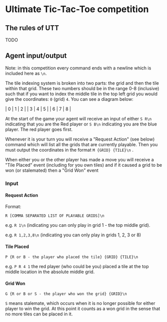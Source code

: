 # Ultimate Tic-Tac-Toe competition

## The rules of UTT

TODO

## Agent input/output

Note: in this competition every command ends with a newline which is included here as `\n`.

The tile indexing system is broken into two parts: the grid and then the tile within that grid.
These two numbers should be in the range 0-8 (inclusive) such that if you want to index the middle tile in the top left grid you would give the coordinates: `0` (grid) `4`.
You can see a diagram below:

| 0    | 1    | 2    |
| 3    | 4    | 5    |
| 6    | 7    | 8    |



At the start of the game your agent will receive an input of either `S R\n` indicating that you are the Red player or `S B\n` indicating you are the blue player.
The red player goes first.

Whenever it is your turn you will receive a "Request Action" (see below) command which will list all the grids that are currently playable. Then you must output the coordinates in the format `M {GRID} {TILE}\n` .

When either you or the other player has made a move you will receive a "Tile Placed" event (including for you own tiles) and if it caused a grid to be won (or stalemated) then a "Grid Won" event



### Input

#### Request Action

Format:

`R [COMMA SEPARATED LIST OF PLAYABLE GRIDS]\n`

e.g. `R 1\n` (indicating you can only play in grid 1 - the top middle grid).

e.g. `R 1,2,3,8\n` (indicating you can only play in grids 1, 2, 3 or 8)

#### Tile Placed

`P {R or B - the player who placed the tile} {GRID} {TILE}\n`

e.g. `P R 4 1` the red player (who could be you) placed a tile at the top middle location in the absolute middle grid.

#### Grid Won

`G {R or B or S - the player who won the grid} {GRID}\n`

`S` means stalemate, which occurs when it is no longer possible for either player to win the grid. At this point it counts as a won grid in the sense that no more tiles can be placed in it.
